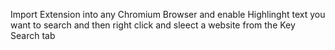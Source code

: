 Import Extension into any Chromium Browser and enable
Highlinght text you want to search and then right click and sleect a website from the Key Search tab
